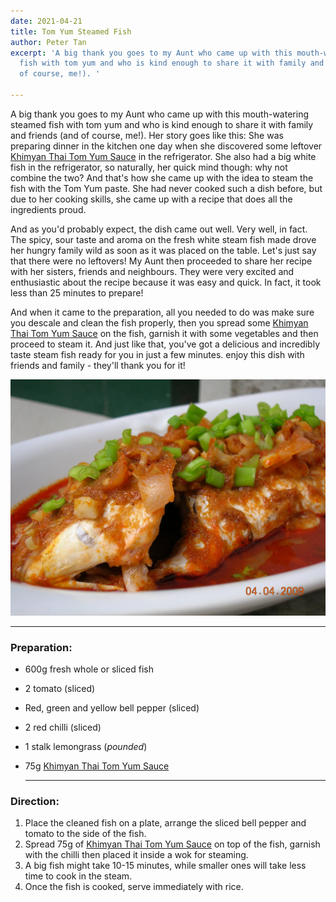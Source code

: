 ```yaml
---
date: 2021-04-21
title: Tom Yum Steamed Fish
author: Peter Tan
excerpt: 'A big thank you goes to my Aunt who came up with this mouth-watering steamed
  fish with tom yum and who is kind enough to share it with family and friends (and
  of course, me!). '

---
```

A big thank you goes to my Aunt who came up with this mouth-watering steamed fish with tom yum and who is kind enough to share it with family and friends (and of course, me!). Her story goes like this: She was preparing dinner in the kitchen one day when she discovered some leftover [Khimyan Thai Tom Yum Sauce](https://khimyancurry.com/projects/3d-graff/) in the refrigerator. She also had a big white fish in the refrigerator, so naturally, her quick mind though: why not combine the two? And that's how she came up with the idea to steam the fish with the Tom Yum paste. She had never cooked such a dish before, but due to her cooking skills, she came up with a recipe that does all the ingredients proud.

And as you'd probably expect, the dish came out well. Very well, in fact. The spicy, sour taste and aroma on the fresh white steam fish made drove her hungry family wild as soon as it was placed on the table. Let's just say that there were no leftovers! My Aunt then proceeded to share her recipe with her sisters, friends and neighbours. They were very excited and enthusiastic about the recipe because it was easy and quick. In fact, it took less than 25 minutes to prepare!

And when it came to the preparation, all you needed to do was make sure you descale and clean the fish properly, then you spread some [Khimyan Thai Tom Yum Sauce](https://khimyancurry.com/projects/3d-graff/) on the fish, garnish it with some vegetables and then proceed to steam it. And just like that, you've got a delicious and incredibly taste steam fish ready for you in just a few minutes. enjoy this dish with friends and family - they'll thank you for it!

![](/uploads/tomyam-steam-fish.JPG)

***

### **Preparation:**

* 600g fresh whole or sliced fish
* 2 tomato (sliced)
* Red, green and yellow bell pepper (sliced)
* 2 red chilli (sliced)
* 1 stalk lemongrass (_pounded_)
* 75g [Khimyan Thai Tom Yum Sauce](https://khimyancurry.com/projects/3d-graff/)

  ***

### **Direction:**

1. Place the cleaned fish on a plate, arrange the sliced bell pepper and tomato to the side of the fish.
2. Spread 75g of [Khimyan Thai Tom Yum Sauce](https://khimyancurry.com/projects/3d-graff/) on top of the fish, garnish with the chilli then placed it inside a wok for steaming.
3. A big fish might take 10-15 minutes, while smaller ones will take less time to cook in the steam.
4. Once the fish is cooked, serve immediately with rice.
